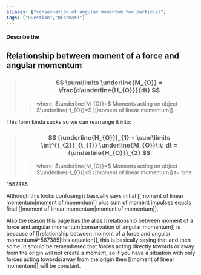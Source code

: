 ```yaml
---
aliases: ["conservation of angular momentum for particles"]
tags: ["Question","QFormat3"]
---
```


#### Describe the
## Relationship between moment of a force and angular momentum

> ### $$ \sum\limits \underline{M_{O}} = \frac{d\underline{H_{O}}}{dt} $$ 
>> where:
>> $\underline{M_{O}}=$ Moments acting on object
>> $\underline{H_{O}}=$ [[moment of linear momentum]]

This form kinda sucks so we can rearrange it into:

> ### $$ (\underline{H_{O}})_{1} + \sum\limits \int^{t_{2}}_{t_{1}} \underline{M_{O}}\:\: dt = (\underline{H_{O}})_{2} $$ 
>> where:
>> $\underline{M_{O}}=$ Moments acting on object
>> $\underline{H_{O}}=$ [[moment of linear momentum]]
>> $t=$ time

^567385

Although this looks confusing it basically says initial [[moment of linear momentum|moment of momentum]] plus sum of moment impulses equals final [[moment of linear momentum|moment of momentum]].

Also the reason this page has the alias [[relationship between moment of a force and angular momentum|conservation of angular momentum]] is because of [[relationship between moment of a force and angular momentum#^567385|this equation]], this is basically saying that and then some. 
It should be remembered that forces acting directly towords or away from the origin will not create a moment, so if you have a situation with only forces acting towords/away from the origin then [[moment of linear momentum]] will be constant.